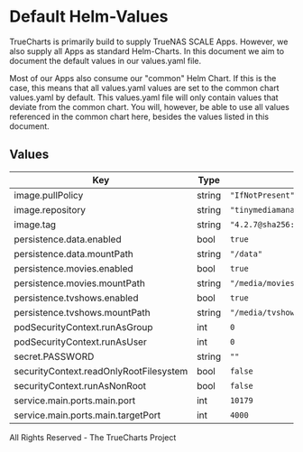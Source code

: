 # Default Helm-Values

TrueCharts is primarily build to supply TrueNAS SCALE Apps.
However, we also supply all Apps as standard Helm-Charts. In this document we aim to document the default values in our values.yaml file.

Most of our Apps also consume our "common" Helm Chart.
If this is the case, this means that all values.yaml values are set to the common chart values.yaml by default. This values.yaml file will only contain values that deviate from the common chart.
You will, however, be able to use all values referenced in the common chart here, besides the values listed in this document.

## Values

| Key | Type | Default | Description |
|-----|------|---------|-------------|
| image.pullPolicy | string | `"IfNotPresent"` |  |
| image.repository | string | `"tinymediamanager/tinymediamanager"` |  |
| image.tag | string | `"4.2.7@sha256:80602caa61aea1f274265af9a8e3e90722d18f2d191b586d9304ada590e9d334"` |  |
| persistence.data.enabled | bool | `true` |  |
| persistence.data.mountPath | string | `"/data"` |  |
| persistence.movies.enabled | bool | `true` |  |
| persistence.movies.mountPath | string | `"/media/movies"` |  |
| persistence.tvshows.enabled | bool | `true` |  |
| persistence.tvshows.mountPath | string | `"/media/tvshows"` |  |
| podSecurityContext.runAsGroup | int | `0` |  |
| podSecurityContext.runAsUser | int | `0` |  |
| secret.PASSWORD | string | `""` |  |
| securityContext.readOnlyRootFilesystem | bool | `false` |  |
| securityContext.runAsNonRoot | bool | `false` |  |
| service.main.ports.main.port | int | `10179` |  |
| service.main.ports.main.targetPort | int | `4000` |  |

All Rights Reserved - The TrueCharts Project

